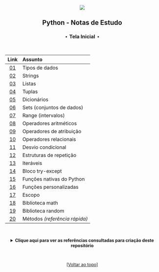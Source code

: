 <div align="center">
	<img src="./assets/python.png">
	<h2>Python - Notas de Estudo</h2>
	<h3>⬝&nbsp; Tela Inicial &nbsp;⬝</h3>
&nbsp;
&nbsp;	

Link  | Assunto
:---: | :---
[01](https://github.com/michelelozada/Python-Study-Notes/blob/main/files/tipos-de-dados.md) | Tipos de dados   
[02](https://github.com/michelelozada/Python-Study-Notes/blob/main/files/strings.md) | Strings  
[03](https://github.com/michelelozada/Python-Study-Notes/blob/main/files/listas.md) | Listas   
[04](https://github.com/michelelozada/Python-Study-Notes/blob/main/files/tuplas.md) | Tuplas
[05](https://github.com/michelelozada/Python-Study-Notes/blob/main/files/dicionarios.md) | Dicionários
[06](https://github.com/michelelozada/Python-Study-Notes/blob/main/files/sets.md) | Sets (conjuntos de dados)
[07](https://github.com/michelelozada/Python-Study-Notes/blob/main/files/range.md) | Range (intervalos)
[08](https://github.com/michelelozada/Python-Study-Notes/blob/main/files/operadores-aritmeticos.md) | Operadores aritméticos   
[09](https://github.com/michelelozada/Python-Study-Notes/blob/main/files/operadores-atribuicao.md) | Operadores de atribuição   
[10](https://github.com/michelelozada/Python-Study-Notes/blob/main/files/operadores-relacionais.md) | Operadores relacionais   
[11](https://github.com/michelelozada/Python-Study-Notes/blob/main/files/desvio-condicional.md) | Desvio condicional
[12](https://github.com/michelelozada/Python-Study-Notes/blob/main/files/estruturas-repeticao.md) | Estruturas de repetição
[13](https://github.com/michelelozada/Python-Study-Notes/blob/main/files/iteraveis.md) | Iteráveis
[14](https://github.com/michelelozada/Python-Study-Notes/blob/main/files/try-except.md) | Bloco try-except 
[15](https://github.com/michelelozada/Python-Study-Notes/blob/main/files/funcoes-nativas.md) | Funções nativas do Python
[16](https://github.com/michelelozada/Python-Study-Notes/blob/main/files/funcoes-personalizadas.md) | Funções personalizadas
[17](https://github.com/michelelozada/Python-Study-Notes/blob/main/files/escopo.md) | Escopo  
[18](https://github.com/michelelozada/Python-Study-Notes/blob/main/files/biblioteca-math.md) | Biblioteca math  
[19](https://github.com/michelelozada/Python-Study-Notes/blob/main/files/biblioteca-random.md) | Biblioteca random  
[20](https://github.com/michelelozada/Python-Study-Notes/blob/main/files/metodos.md) | Métodos _(referência rápida)_

&nbsp;   

 <details>
 <summary><strong>Clique aqui para ver as referências consultadas para criação deste repositório</strong></summary>

  &nbsp;
  &nbsp;   
  
	[Como Pensar Como um Cientista da Computação](https://panda.ime.usp.br/panda/static/pensepy/index.html), de Brad Miller e David Ranum/traduzido por Morimoto, Pina Jr. e Soares  
	[Introdução à Computação com Python](https://panda.ime.usp.br/panda/static/cc110/index.html), curso por J.C. de Pina Jr. e C.H. Morimoto  
	[Pense em Python](https://penseallen.github.io/PensePython2e/), de Allen B. Downey/traduzido por Sheila Gomes  
	[Python’s standard documentation](https://www.python.org/)  
	[The Best of the Best Practices Guide for Python](https://gist.github.com/sloria/7001839), compilado por sloria  
  </details>

&nbsp;    

[[Voltar ao topo]](https://github.com/michelelozada/Python-Study-Notes#python---notas-de-estudo)
</div>
